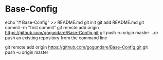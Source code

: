 # Base-Config

echo "# Base-Config" >> README.md
git init
git add README.md
git commit -m "first commit"
git remote add origin https://github.com/gogundare/Base-Config.git
git push -u origin master
…or push an existing repository from the command line

git remote add origin https://github.com/gogundare/Base-Config.git
git push -u origin master
